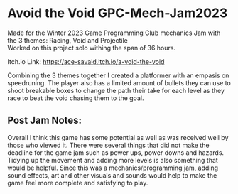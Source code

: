# Avoid the Void GPC-Mech-Jam2023
 
Made for the Winter 2023 Game Programming Club mechanics Jam with the 3 themes: Racing, Void and Projectile  
Worked on this project solo withing the span of 36 hours.

Itch.io Link: https://ace-savaid.itch.io/a-void-the-void  

Combining the 3 themes together I created a platformer with an empasis on speedruning.  The player also has a limited amount of bullets they can use to shoot breakable boxes to change the path their take for each level as they race to beat the void chasing them to the goal.  

## Post Jam Notes:
Overall I think this game has some potential as well as was received well by those who viewed it.  There were several things that did not make the deadline for the game jam such as power ups, power downs and hazards.  Tidying up the movement and adding more levels is also something that would be helpful.  Since this was a mechanics/programming jam, adding sound effects, art and other visuals and sounds would help to make the game feel more complete and satisfying to play. 
